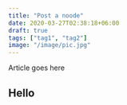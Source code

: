 ```yaml
---
title: "Post a noode"
date: 2020-03-27T02:38:18+06:00
draft: true
tags: ["tag1", "tag2"]
image: "/image/pic.jpg"
---
```


Article goes here

## Hello